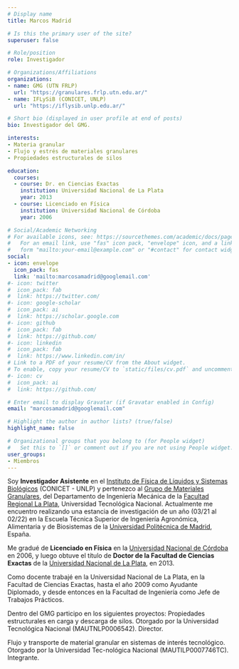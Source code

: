 ```yaml
---
# Display name
title: Marcos Madrid

# Is this the primary user of the site?
superuser: false

# Role/position
role: Investigador

# Organizations/Affiliations
organizations:
- name: GMG (UTN FRLP)
  url: "https://granulares.frlp.utn.edu.ar/"
- name: IFLySiB (CONICET, UNLP)
  url: "https://iflysib.unlp.edu.ar/"

# Short bio (displayed in user profile at end of posts)
bio: Investigador del GMG.

interests:
- Materia granular
- Flujo y estrés de materiales granulares
- Propiedades estructurales de silos

education:
  courses:
  - course: Dr. en Ciencias Exactas
    institution: Universidad Nacional de La Plata
    year: 2013
  - course: Licenciado en Física
    institution: Universidad Nacional de Córdoba
    year: 2006

# Social/Academic Networking
# For available icons, see: https://sourcethemes.com/academic/docs/page-builder/#icons
#   For an email link, use "fas" icon pack, "envelope" icon, and a link in the
#   form "mailto:your-email@example.com" or "#contact" for contact widget.
social:
- icon: envelope
  icon_pack: fas
  link: 'mailto:marcosamadrid@googlemail.com'
#- icon: twitter
#  icon_pack: fab
#  link: https://twitter.com/
#- icon: google-scholar
#  icon_pack: ai
#  link: https://scholar.google.com
#- icon: github
#  icon_pack: fab
#  link: https://github.com/
#- icon: linkedin
#  icon_pack: fab
#  link: https://www.linkedin.com/in/
# Link to a PDF of your resume/CV from the About widget.
# To enable, copy your resume/CV to `static/files/cv.pdf` and uncomment the lines below.
#- icon: cv
#  icon_pack: ai
#  link: https://github.com/

# Enter email to display Gravatar (if Gravatar enabled in Config)
email: "marcosamadrid@googlemail.com"

# Highlight the author in author lists? (true/false)
highlight_name: false

# Organizational groups that you belong to (for People widget)
#   Set this to `[]` or comment out if you are not using People widget.
user_groups:
- Miembros
---
```


Soy **Investigador Asistente** en el 
[Instituto de Física de Líquidos y Sistemas Biológicos][1] (CONICET - UNLP)
y pertenezco al [Grupo de Materiales Granulares][2], del Departamento de 
Ingeniería Mecánica de la [Facultad Regional La Plata][3], Universidad 
Tecnológica Nacional. Actualmente me encuentro realizando una estancia  de
investigación de un año (03/21 al 02/22) en la Escuela Técnica Superior de 
Ingeniería Agronómica, Alimentaria y de Biosistemas de la [Universidad 
Politécnica de Madrid][4], España.

[1]: https://iflysib.unlp.edu.ar/
[2]: http://granulares.frlp.utn.edu.ar/
[3]: https://www.frlp.utn.edu.ar/
[4]: https://www.upm.es/

Me gradué de **Licenciado en Física** en la [Universidad Nacional de Córdoba][5]
en 2006, y luego obtuve el título de **Doctor de la Facultad de Ciencias Exactas** de la
[Universidad Nacional de La Plata][6], en 2013.

[5]: https://www.unc.edu.ar/
[6]: https://unlp.edu.ar/

Como docente trabajé en la Universidad Nacional de La Plata, en la Facultad de
Ciencias Exactas, hasta el año 2009 como Ayudante Diplomado, y desde entonces en la
Facultad de Ingeniería como Jefe de Trabajos Prácticos.

Dentro del GMG participo en los siguientes proyectos:
Propiedades estructurales en carga y descarga de silos. Otorgado por la Universidad Tecnológica Nacional (MAUTNLP0006542). Director.

Flujo y transporte de material granular en sistemas de interés tecnológico. Otorgado por la Universidad Tec-nológica Nacional (MAUTILP0007746TC). Integrante.
